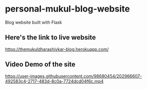 # personal-mukul-blog-website
Blog website built with Flask
## Here's the link to live website
https://themukuldharashivkar-blog.herokuapp.com/
## Video Demo of the site
https://user-images.githubusercontent.com/98680454/202966607-492583c4-2717-483d-8c0a-7724dcd04f6c.mp4



